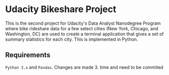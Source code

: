# Udacity Bikeshare Project

This is the second project for Udacity's Data Analyst Nanodegree Program where
bike rideshare data for a few select cities (New York, Chicago, and Washington,
DC) are used to create a terminal application that gives a set of summary
statistics for each city. This is implemented in Python.

## Requirements
`Python 3.x` and `Pandas`.
Changes are made 3. time and need to be commited